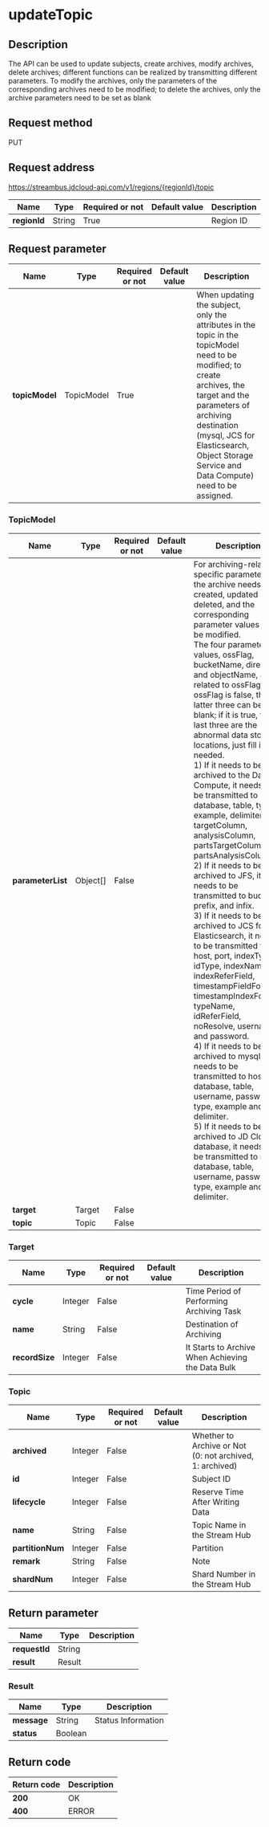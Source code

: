 # updateTopic


## Description
The API can be used to update subjects, create archives, modify archives, delete archives; different functions can be realized by transmitting different parameters. To modify the archives, only the parameters of the corresponding archives need to be modified; to delete the archives, only the archive parameters need to be set as blank

## Request method
PUT

## Request address
https://streambus.jdcloud-api.com/v1/regions/{regionId}/topic

|Name|Type|Required or not|Default value|Description|
|---|---|---|---|---|
|**regionId**|String|True||Region ID|

## Request parameter
|Name|Type|Required or not|Default value|Description|
|---|---|---|---|---|
|**topicModel**|TopicModel|True||When updating the subject, only the attributes in the topic in the topicModel need to be modified; to create archives, the target and the parameters of archiving destination (mysql, JCS for Elasticsearch, Object Storage Service and Data Compute) need to be assigned.|

### TopicModel
|Name|Type|Required or not|Default value|Description|
|---|---|---|---|---|
|**parameterList**|Object[]|False||For archiving-related specific parameters, the archive needs to be created, updated and deleted, and the corresponding parameter values shall be modified. <br> The four parameter values, ossFlag, bucketName, directory and objectName, are related to ossFlag. If ossFlag is false, the latter three can be blank; if it is true, the last three are the abnormal data storage locations, just fill in as needed. <br> 1) If it needs to be archived to the Data Compute, it needs to be transmitted to database, table, type, example, delimiter, targetColumn, analysisColumn, partsTargetColumn and partsAnalysisColumn. <br> 2) If it needs to be archived to JFS, it needs to be transmitted to bucket, prefix, and infix. <br>3) If it needs to be archived to JCS for Elasticsearch, it needs to be transmitted to host, port, indexType, idType, indexName, indexReferField, timestampFieldFormat, timestampIndexFormat, typeName, idReferField, noResolve, username and password. <br> 4) If it needs to be archived to mysql, it needs to be transmitted to host, database, table, username, password, type, example and delimiter. <br>5) If it needs to be archived to JD Cloud database, it needs to be transmitted to rdsId, database, table, username, password, type, example and delimiter. |
|**target**|Target|False|||
|**topic**|Topic|False|||
### Target
|Name|Type|Required or not|Default value|Description|
|---|---|---|---|---|
|**cycle**|Integer|False||Time Period of Performing Archiving Task|
|**name**|String|False||Destination of Archiving|
|**recordSize**|Integer|False||It Starts to Archive When Achieving the Data Bulk|
### Topic
|Name|Type|Required or not|Default value|Description|
|---|---|---|---|---|
|**archived**|Integer|False||Whether to Archive or Not (0: not archived, 1: archived)|
|**id**|Integer|False||Subject ID|
|**lifecycle**|Integer|False||Reserve Time After Writing Data|
|**name**|String|False||Topic Name in the Stream Hub|
|**partitionNum**|Integer|False||Partition|
|**remark**|String|False||Note|
|**shardNum**|Integer|False||Shard Number in the Stream Hub|

## Return parameter
|Name|Type|Description|
|---|---|---|
|**requestId**|String||
|**result**|Result||


### Result
|Name|Type|Description|
|---|---|---|
|**message**|String|Status Information|
|**status**|Boolean||

## Return code
|Return code|Description|
|---|---|
|**200**|OK|
|**400**|ERROR|
